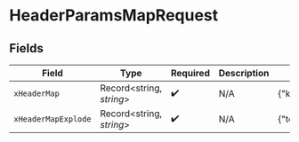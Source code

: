# HeaderParamsMapRequest


## Fields

| Field                             | Type                              | Required                          | Description                       | Example                           |
| --------------------------------- | --------------------------------- | --------------------------------- | --------------------------------- | --------------------------------- |
| `xHeaderMap`                      | Record<string, *string*>          | :heavy_check_mark:                | N/A                               | {"key1":"value1","key2":"value2"} |
| `xHeaderMapExplode`               | Record<string, *string*>          | :heavy_check_mark:                | N/A                               | {"test1":"val1","test2":"val2"}   |